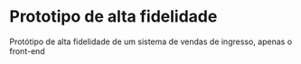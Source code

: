 # Prototipo de alta fidelidade

Protótipo de alta fidelidade de um sistema de vendas de ingresso, apenas o front-end
